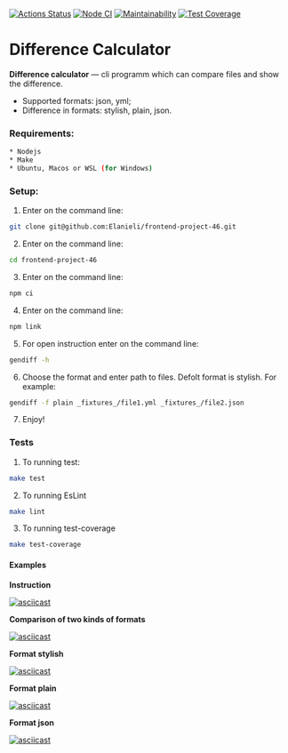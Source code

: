 [![Actions Status](https://github.com/Elanieli/frontend-project-46/workflows/hexlet-check/badge.svg)](https://github.com/Elanieli/frontend-project-46/actions)
[![Node CI](https://github.com/Elanieli/frontend-project-46/actions/workflows/jest-test.yml/badge.svg)](https://github.com/Elanieli/frontend-project-46/actions/workflows/jest-test.yml)
[![Maintainability](https://api.codeclimate.com/v1/badges/268cb9a2d8c48bcfa805/maintainability)](https://codeclimate.com/github/Elanieli/frontend-project-46/maintainability)
[![Test Coverage](https://api.codeclimate.com/v1/badges/268cb9a2d8c48bcfa805/test_coverage)](https://codeclimate.com/github/Elanieli/frontend-project-46/test_coverage)


# Difference Calculator

**Difference calculator** — cli programm which can compare files and show the difference. 

* Supported formats: json, yml; 
* Difference in formats: stylish, plain, json.

### Requirements:
```sh
* Nodejs
* Make
* Ubuntu, Macos or WSL (for Windows)
```

### Setup:

1. Enter on the command line: 
```sh
git clone git@github.com:Elanieli/frontend-project-46.git
```
2. Enter on the command line: 
```sh
cd frontend-project-46
```
3. Enter on the command line: 
```sh
npm ci
```
4. Enter on the command line: 
```sh
npm link
```
5. For open instruction enter on the command line: 
```sh
gendiff -h
```
6. Choose the format and enter path to files. Defolt format is stylish. For example: 
```sh
gendiff -f plain _fixtures_/file1.yml _fixtures_/file2.json
```
7. Enjoy!

### Tests

1. To running test:
```sh
make test
```
2. To running EsLint
```sh
make lint
```
3. To running test-coverage
```sh
make test-coverage
```

#### Examples 

**Instruction**

[![asciicast](https://asciinema.org/a/9qxC9RmXndGVukKelJEaW5mRz.svg)](https://asciinema.org/a/9qxC9RmXndGVukKelJEaW5mRz)

**Comparison of two kinds of formats**

[![asciicast](https://asciinema.org/a/djoPeMmxgZosxDFXCVeMNROaY.svg)](https://asciinema.org/a/djoPeMmxgZosxDFXCVeMNROaY)

**Format stylish**

[![asciicast](https://asciinema.org/a/Kfx8Dy6v3y0epv3zgQ522UrrR.svg)](https://asciinema.org/a/Kfx8Dy6v3y0epv3zgQ522UrrR)

**Format plain**

[![asciicast](https://asciinema.org/a/BqlXuSIllEZ45wMDj8UYMxcYb.svg)](https://asciinema.org/a/BqlXuSIllEZ45wMDj8UYMxcYb)

**Format json**

[![asciicast](https://asciinema.org/a/ml6xITEs5sl6ysNtFs1RJdO6S.svg)](https://asciinema.org/a/ml6xITEs5sl6ysNtFs1RJdO6S)